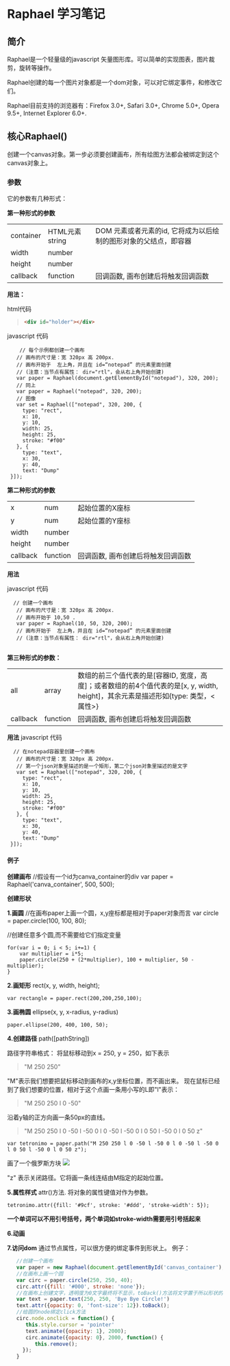 # Raphael 学习笔记

## 简介 ##
Raphael是一个轻量级的javascript 矢量图形库。可以简单的实现图表，图片裁剪，旋转等操作。

Raphael创建的每一个图片对象都是一个dom对象，可以对它绑定事件，和修改它们。

Raphael目前支持的浏览器有：Firefox 3.0+, Safari 3.0+, Chrome 5.0+, Opera 9.5+, Internet Explorer 6.0+.


## 核心Raphael() ##
创建一个canvas对象。第一步必须要创建画布，所有绘图方法都会被绑定到这个canvas对象上。

### 参数 ###
它的参数有几种形式：

**第一种形式的参数**
<table>
	<tr>
		<td>container</td>
		<td>HTML元素 string </td>
	    <td>DOM 元素或者元素的id, 它将成为以后绘制的图形对象的父结点，即容器</td>
	</tr>
    <tr>
		<td>width</td>
		<td>number</td>
	    <td></td>
	</tr>
    <tr>
		<td>height</td>
		<td>number</td>
	    <td></td>
	</tr> 
    <tr>
		<td>callback</td>
		<td>function</td>
	    <td>回调函数, 画布创建后将触发回调函数</td>
	</tr>  
</table>

**用法：**

html代码
>``` html
> <div id="holder"></div>
>```

javascript 代码
```
    // 每个示例都创建一个画布
   // 画布的尺寸是：宽 320px 高 200px.
   // 画布开始于  左上角，并且在 id=“notepad” 的元素里面创建
   // (注意：当节点有属性： dir="rtl"，会从右上角开始创建)
   var paper = Raphael(document.getElementById("notepad"), 320, 200);
   // 同上
   var paper = Raphael("notepad", 320, 200);
   // 图像
   var set = Raphael(["notepad", 320, 200, {
     type: "rect",
     x: 10,
     y: 10,
     width: 25,
     height: 25,
     stroke: "#f00"
   }, {
     type: "text",
     x: 30,
     y: 40,
     text: "Dump"
 }]);
```

**第二种形式的参数**

<table>
	<tr>
		<td>x</td>
		<td>num</td>
	    <td>起始位置的X座标</td>
	</tr>
    <tr>
		<td>y</td>
		<td>num </td>
	    <td>起始位置的Y座标</td>
	</tr>
    <tr>
		<td>width</td>
		<td>number</td>
	    <td></td>
	</tr>
    <tr>
		<td>height</td>
		<td>number</td>
	    <td></td>
	</tr> 
    <tr>
		<td>callback</td>
		<td>function</td>
	    <td>回调函数, 画布创建后将触发回调函数</td>
	</tr>  
</table>

**用法**

javascript 代码
```
  // 创建一个画布
   // 画布的尺寸是：宽 320px 高 200px.
   // 画布开始于 10,50 .
   var paper = Raphael(10, 50, 320, 200);
   // 画布开始于  左上角，并且在 id=“notepad” 的元素里面创建
   // (注意：当节点有属性： dir="rtl"，会从右上角开始创建)
   
```

**第三种形式的参数：**

<table>
	<tr>
		<td>all</td>
		<td>array</td>
	    <td>数组的前三个值代表的是[容器ID, 宽度，高度]；或者数组的前4个值代表的是[x, y, width, height]，其余元素是描述形如{type: 类型，<属性>}</td>
	</tr>
    <tr>
		<td>callback</td>
		<td>function</td>
	    <td>回调函数, 画布创建后将触发回调函数</td>
	</tr>  
</table>

**用法**
javascript 代码
```
  // 在notepad容器里创建一个画布
   // 画布的尺寸是：宽 320px 高 200px.
   // 第一个json对象里描述的是一个矩形，第二个json对象里描述的是文字
   var set = Raphael(["notepad", 320, 200, {
     type: "rect",
     x: 10,
     y: 10,
     width: 25,
     height: 25,
     stroke: "#f00"
   }, {
     type: "text",
     x: 30,
     y: 40,
     text: "Dump"
 }]);
```


#### 例子 ####
**创建画布**
//假设有一个id为canva_container的div
    var paper = Raphael('canva_container', 500, 500);

**创建形状**

**1.画圆**
//在画布paper上画一个圆，x,y座标都是相对于paper对象而言
    var circle = paper.circle(100, 100, 80);

//创建任意多个圆,而不需要给它们指定变量

```
for(var i = 0; i < 5; i+=1) {
    var multiplier = i*5;
    paper.circle(250 + (2*multiplier), 100 + multiplier, 50 - multiplier);
}
```

**2.画矩形**
rect(x, y, width, height);

    var rectangle = paper.rect(200,200,250,100);

**3.画椭圆**
ellipse(x, y, x-radius, y-radius)

    paper.ellipse(200, 400, 100, 50);

**4.创建路径**
path([pathString])

路径字符串格式：
将鼠标移动到x = 250, y = 250，如下表示
> "M 250 250"

"M"表示我们想要把鼠标移动到画布的x,y坐标位置，而不画出来。
现在鼠标已经到了我们想要的位置，相对于这个点画一条用小写的L即"l"表示：
> "M 250 250 l 0 -50"

沿着y轴的正方向画一条50px的直线。

> "M 250 250 l 0 -50 l -50 0 l 0 -50 l -50 0 l 0 50 l -50 0 l 0 50 z"

    var tetronimo = paper.path("M 250 250 l 0 -50 l -50 0 l 0 -50 l -50 0 l 0 50 l -50 0 l 0 50 z");
画了一个俄罗斯方块
![](http://p15.qhimg.com/t01d246f787e6d30fd2.png)

"z" 表示关闭路径。它将画一条线连结由M指定的起始位置。

**5.属性样式**
attr()方法. 将对象的属性键值对作为参数。
    
	tetronimo.attr({fill: '#9cf', stroke: '#ddd', 'stroke-width': 5});

**一个单词可以不用引号括号，两个单词如stroke-width需要用引号括起来**

**6.动画**

**7.访问dom**
通过节点属性，可以很方便的绑定事件到形状上。
例子：
```javascript
   //创建一个画布
   var paper = new Raphael(document.getElementById('canvas_container'), 500, 500);
   //在画布上画一个圆 
   var circ = paper.circle(250, 250, 40);
   circ.attr({fill: '#000', stroke: 'none'});
   //在画布上创建文字，透明度为0文字最终将不显示，toBack()方法将文字置于所以形状的下面，toFront()置于最前面
   var text = paper.text(250, 250, 'Bye Bye Circle!')
   text.attr({opacity: 0, 'font-size': 12}).toBack();
   //给圆的node绑定click方法
   circ.node.onclick = function() {
      this.style.cursor = 'pointer'
      text.animate({opacity: 1}, 2000);
      circ.animate({opacity: 0}, 2000, function() {
         this.remove();
     });
   }
```
